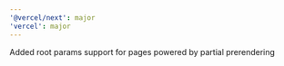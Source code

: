 ```yaml
---
'@vercel/next': major
'vercel': major
---
```


Added root params support for pages powered by partial prerendering
